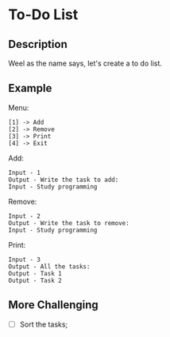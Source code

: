 # To-Do List

## Description

Weel as the name says, let's create a to do list.

## Example

Menu:

```text
[1] -> Add
[2] -> Remove
[3] -> Print
[4] -> Exit
```

Add:

```text
Input - 1
Output - Write the task to add:
Input - Study programming
```

Remove:

```text
Input - 2
Output - Write the task to remove:
Input - Study programming
```

Print:

```text
Input - 3
Output - All the tasks:
Output - Task 1
Output - Task 2
```

## More Challenging

- [ ] Sort the tasks;
